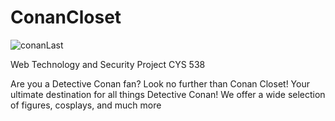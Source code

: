 # ConanCloset
![conanLast](https://github.com/iamLena1/ConanCloset/assets/99968994/1703a17f-c89c-4383-ad42-23b5bb995959)

Web Technology and Security Project CYS 538

Are you a Detective Conan fan? Look no further than Conan Closet!
Your ultimate destination for all things Detective Conan! We offer a wide selection of figures, cosplays, and much more

